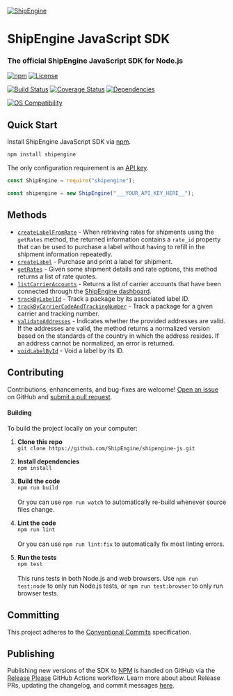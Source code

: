 [![ShipEngine](https://shipengine.github.io/img/shipengine-logo-wide.png)](https://www.shipengine.com/)

ShipEngine JavaScript SDK
=====================================================
### The official ShipEngine JavaScript SDK for Node.js

[![npm](https://img.shields.io/npm/v/shipengine.svg)](https://www.npmjs.com/package/shipengine)
[![License](https://img.shields.io/npm/l/shipengine.svg)](LICENSE)

[![Build Status](https://github.com/ShipEngine/shipengine-js/workflows/CI-CD/badge.svg)](https://github.com/ShipEngine/shipengine-js/actions)
[![Coverage Status](https://coveralls.io/repos/github/ShipEngine/shipengine-js/badge.svg?branch=main)](https://coveralls.io/github/ShipEngine/shipengine-js?branch=main)
[![Dependencies](https://david-dm.org/ShipEngine/shipengine-js.svg)](https://david-dm.org/ShipEngine/shipengine-js)

[![OS Compatibility](https://shipengine.github.io/img/badges/os-badges.svg)](https://github.com/ShipEngine/shipengine-js/actions)

Quick Start
--------------------------
Install ShipEngine JavaScript SDK via [npm](https://docs.npmjs.com/about-npm/).

```bash
npm install shipengine
```

The only configuration requirement is an [API key](https://www.shipengine.com/docs/auth/#api-keys).

```javascript
const ShipEngine = require("shipengine");

const shipengine = new ShipEngine("___YOUR_API_KEY_HERE__");

```
Methods
-------------------------------
* [`createLabelFromRate`](./docs/create-label-from-rate.md) - When retrieving rates for shipments using the `getRates` method, the returned information contains a `rate_id` property that can be used to purchase a label without having to refill in the shipment information repeatedly.
* [`createLabel`](./docs/create-label.md) - Purchase and print a label for shipment.
* [`getRates`](./docs/get-rates.md) - Given some shipment details and rate options, this method returns a list of rate quotes.
* [`listCarrierAccounts`](./docs/list-carrier-accounts.md) - Returns a list of carrier accounts that have been connected through
the [ShipEngine dashboard](https://www.shipengine.com/docs/carriers/setup/).
* [`trackByLabelId`](./docs/track-by-label-id.md) - Track a package by its associated label ID.
* [`trackByCarrierCodeAndTrackingNumber`](./docs/track-by-carrier-code-and-tracking-number.md) - Track a package for a given carrier and tracking number.
* [`validateAddresses`](./docs/validate-addresses.md) - Indicates whether the provided addresses are valid. If the addresses are valid, the method returns a normalized version based on the standards of the country in which the address resides. If an address cannot be normalized, an error is returned.
* [`voidLabelById`](./docs/void-label-by-id.md) - Void a label by its ID.

Contributing
--------------------------
Contributions, enhancements, and bug-fixes are welcome!  [Open an issue](https://github.com/ShipEngine/shipengine-js/issues) on GitHub and [submit a pull request](https://github.com/ShipEngine/shipengine-js/pulls).

#### Building
To build the project locally on your computer:

1. __Clone this repo__<br>
`git clone https://github.com/ShipEngine/shipengine-js.git`

2. __Install dependencies__<br>
`npm install`

3. __Build the code__<br>
`npm run build`<br><br>
Or you can use `npm run watch` to automatically re-build whenever source files change.

4. __Lint the code__<br>
`npm run lint`<br><br>
Or you can use `npm run lint:fix` to automatically fix most linting errors.

5. __Run the tests__<br>
`npm test`<br><br>
This runs tests in both Node.js and web browsers. Use `npm run test:node` to only run Node.js tests, or `npm run test:browser` to only run browser tests.

Committing
-------------------------
This project adheres to the [Conventional Commits](https://www.conventionalcommits.org/en/v1.0.0/) specification.

Publishing
-------------------------
Publishing new versions of the SDK to [NPM](https://www.npmjs.com/package/shipengine) is handled on GitHub via the [Release Please](https://github.com/googleapis/release-please) GitHub Actions workflow. Learn more about about Release PRs, updating the changelog, and commit messages [here](https://github.com/googleapis/release-please#how-should-i-write-my-commits).
